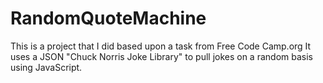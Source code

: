 # RandomQuoteMachine

This is a project that I did based upon a task from Free Code Camp.org
It uses a JSON "Chuck Norris Joke Library" to pull jokes on a random basis using JavaScript.
